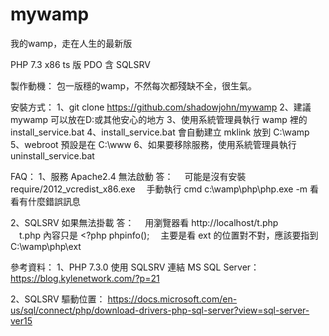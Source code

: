 # mywamp
我的wamp，走在人生的最新版

PHP 7.3 x86 ts 版
PDO 含 SQLSRV

製作動機：
包一版穩的wamp，不然每次都殘缺不全，很生氣。

安裝方式：
1、git clone https://github.com/shadowjohn/mywamp
2、建議 mywamp 可以放在D:或其他安心的地方
3、使用系統管理員執行 wamp 裡的 install_service.bat
4、install_service.bat 會自動建立 mklink 放到 C:\wamp
5、webroot 預設是在 C:\www
6、如果要移除服務，使用系統管理員執行 uninstall_service.bat


FAQ：
1、服務 Apache2.4 無法啟動
答：
　可能是沒有安裝 require/2012_vcredist_x86.exe
　手動執行 
cmd
c:\wamp\php\php.exe -m 
看看有什麼錯誤訊息

2、SQLSRV 如果無法掛載
答：
　用瀏覽器看 http://localhost/t.php  
　t.php 內容只是 <?php phpinfo();
　主要是看 ext 的位置對不對，應該要指到 C:\wamp\php\ext



參考資料：
1、PHP 7.3.0 使用 SQLSRV 連結 MS SQL Server：
https://blog.kylenetwork.com/?p=21

2、SQLSRV 驅動位置：
https://docs.microsoft.com/en-us/sql/connect/php/download-drivers-php-sql-server?view=sql-server-ver15